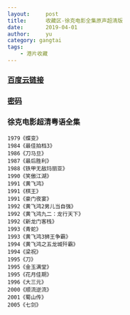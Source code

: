 ```yaml
---
layout:     post
title:      收藏区-徐克电影全集原声超清版
date:       2019-04-01
author:     yu
category: gangtai
tags:
    - 港片收藏
---
```


### [百度云链接](https://mubu.com/doc/5TJwmuftR1)
### [密码](https://www.510ka.com/details/9QRI8H2V)
### 徐克电影超清粤语全集
```
1979《蝶变》
1984《最佳拍档3》
1986《刀马旦》
1987《最后胜利》
1988《铁甲无敌玛丽亚》
1990《笑傲江湖》
1991《黄飞鸿》
1991《棋王》
1991《豪门夜宴》
1992《黄飞鸿2男儿当自强》
1992《黄飞鸿九二：龙行天下》
1992《新龙门客栈》
1993《青蛇》
1993《黄飞鸿3狮王争霸》
1994《黄飞鸿之五龙城歼霸》
1994《梁祝》
1995《刀》
1995《金玉满堂》
1995《花月佳期》
1996《大三元》
2000《顺流逆流》
2001《蜀山传》
2005《七剑》
```
